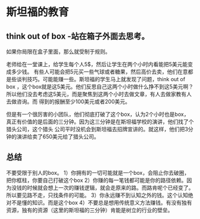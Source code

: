# 斯坦福的教育

## think out of box -站在箱子外面去思考。

如果你局限在盒子里面，那么就受制于规则。

老师给在一堂课上，给学生每个人5$，然后让学生在两个小时内看能把5美元能变成多少钱。
有些人可能会把5元买一些气球或者糖果，然后高价去卖，他们在意都是些谈判技巧。可能能赚一些。斯坦福的学生马上就发现了问题，think out of
box ，这个box就是这5美元。他们反思自己这两个小时做什么挣不到这5美元啊？所以他们没去考虑这5美元，而是聚焦到这两个小时去做文章，有人去做家教有人去做咨询。而
得到的报酬至少100美元或者200美元。

但是有一个很厉害的小团队，他们彻底打破了这个box，认为2个小时也是box，真正有价值的是后面的三分钟。因为这三分钟是在斯坦福学校的演讲，他们找了个猎头公司，这个猎头
公司平时没机会到斯坦福去招牌宣讲的。就这样，他们把3分钟的演讲给卖了650美元给了猎头公司。

## 总结

不要受限于别人的box。
1）你拥有的一切可能就是一个box，会阻止你去破圈，把你框柱，你要自己打破这个box
2）你赚的每一笔钱都可能是你的路径依赖。因为没钱的时候就会想上一次的赚钱逻辑，就会走原来的路。而路肯呢个已经变了。所以要见路不走，只找条件的可能。
3）你永远赚不到认知之外的钱。这个认知绝对不是懂的知识。而是这个box
4）不要总是想用传统意义方法赚钱。有没有独有资源，独有的资源（这里的斯坦福的三分钟）肯能是树立的行业的壁垒。
